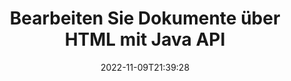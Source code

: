 ---
############################# Static ############################
layout: "product"
date: 2022-11-09T21:39:28
draft: false

product: "Editor"
product_tag: "editor"
platform: "Java"
platform_tag: "java"

############################# Head ############################
head_title: "Java-Dokumenteditor-API | Bearbeiten Sie Word-Web-XML-Textdateien mit HTML"
head_description: "Dokumenteditor-API für Java. Laden Sie Microsoft Word-, XML-, Web- und Textdateien in HTML und konvertieren Sie sie nach der Bearbeitung wieder in das ursprüngliche Format."

############################# Header ############################
title: "Bearbeiten Sie Dokumente über HTML mit Java API"
description: "Integrieren Sie Java-Anwendungen in den HTML-Editor, um Dokumente zu manipulieren und zurück in das ursprüngliche Format zu konvertieren."
button:
    enable: true

############################# SubMenu ############################
submenu:
    enable: true
    
    left:
        img_alt: "GroupDocs.Editor for Java"
        image: "https://www.groupdocs.cloud/templates/groupdocs/images/product-logos/groupdocs-editor-java.png"
        product: "GroupDocs.Editor"
        platform: "Java"

    middle:
        button:
            # button loop
            - link: "#overview"
              text: "Überblick"

            # button loop
            - link: "#features"
              text: "Merkmale"

            # button loop
            - link: "#support"
              text: "Die Unterstützung"

            # button loop
            - link: "https://products.groupdocs.app/editor"
              text: "Live-Demo"

            # button loop
            - link: "https://purchase.groupdocs.com/pricing/editor/java"
              text: "Preisgestaltung"

    right:
        link_download: "https://downloads.groupdocs.com/editor"
        link_learn: "https://docs.groupdocs.com/editor/java/"
        link_buy: "https://purchase.groupdocs.com"

############################# Overview ############################
overview:
    enable: true
    content: |
      GroupDocs.Editor for Java API ermöglicht die Dokumentenbearbeitung in Form von HTML. Die API unterstützt mehrere Dokumentformate und kann in jeden externen, Open-Source- oder kostenpflichtigen HTML-Editor integriert werden. Die Editor-API wird verarbeitet, um Dokumente zu laden, sie in HTML zu konvertieren, HTML für die externe Benutzeroberfläche bereitzustellen und dann HTML nach der Bearbeitung im Originaldokument zu speichern. Es kann auch verwendet werden, um verschiedene Microsoft Word-, Excel-Tabellen, PowerPoint-Dateien, OpenDocument-Formate, XML- und TXT-Dokumente zu generieren.
    tabs:
      enable: true     
      
      ## TAB ONE ##
      tab_one:
        description: |
          Nachfolgend finden Sie eine Übersicht über GroupDocs.Editor für Java:

        left:
          enable: true
          icon: "fab fa-html5"
          title: "Manipulieren mit HTML"
          content: |
            * Unterstütztes Dokument laden
            * Bearbeiten Sie Inhalte mit HTML
            * Verwandte Stile bearbeiten
            * In Originalformat konvertieren
      
      ## TAB TWO ##
      tab_two:
        description: |
          GroupDocs.Editor für Java unterstützt folgende [Dateiformate](https://docs.groupdocs.com/editor/java/supported-document-formats/)

        left:
          enable: true
          table:
            # table loop
            - title: "Microsoft Office"
              content: |
                * **Microsoft Word**: DOC, DOCX, DOCM, DOT, DOTM, DOTX, FlatOPC, WordML, RTF
                * **Microsoft Excel**: XLS, XLSX, XLSM, XLT, XLTX, XLTM, XLSB, XLAM, CSV, TSV, SXC, SpreadsheetML, DIF, DSV
                * **Microsoft PowerPoint**: PPT, PPTX, PPTM, PPS, PPSX, PPSM, POT, POTX, POTM

        right:
          enable: true
          table:
            # table loop
            - title: "Andere Formatfamilien"
              content: |
                * **OpenDocument-Formate**: ODT, OTT, ODS, FODS, ODP, OTP
                * **OpenDocument-Formate**: MSG, MBOX, EML, EMLX
                * **Webformate**: HTML, MHTML, CHM, XML, TXT
                * **Webformate**: MOBI, AZW3, ePub

      ## TAB THREE ##
      tab_three:
        description: |
          GroupDocs.Editor für Java unterstützt folgende Betriebssysteme, Frameworks und Paketmanager:
        
        left:
          enable: true
          table:
            # table loop
            - icon: "fab fa-windows"
              title: "Betriebssysteme"
              content: |
                * Microsoft Windows Desktop
                * Microsoft Windows Server
                * Linux
                * MacOS

            # table loop
            - icon: "fas fa-code"
              title: "Unterstützte Frameworks"
              content: |
                * Java 7 (1.7) +

        right:
          enable: true
          table:
            # table loop
            - icon: "fas fa-cogs"
              title: "Entwicklungsumgebungen"
              content: |
                * NetBeans
                * IntelliJ IDEA
                * Eclipse
            # table loop
            - icon: "fas fa-tools"
              title: "Build-Automatisierungstool"
              content: |
                * Maven

############################# Features ############################
features:
    enable: true
    title: "GroupDocs.Editor für Java-Funktionen"

    feature:
      # feature loop
      - icon: "fas fa-copy"
        content: "Einfache HTML-Editor-Integration"

      # feature loop
      - icon: "fas fa-eye"
        content: "Dokumentkonvertierung in HTML DOM"

      # feature loop
      - icon: "fas fa-bolt"
        content: "Extrahieren Sie HTML-Inhalte aus dem Dokumentenstrom"
      
      # feature loop
      - icon: "fas fa-file-powerpoint"
        content: "Word-, Excel- und PowerPoint-Dateiformate laden, bearbeiten und speichern"

      # feature loop
      - icon: "fas fa-code"
        content: "HTML zusammen mit eingebetteten Elementen abrufen"

      # feature loop
      - icon: "fas fa-cloud"
        content: "XML-Dokumente importieren, anzeigen und bearbeiten"

      # feature loop
      - icon: "fas fa-remove-format"
        content: "Umgehen Sie HTML-Inhalte und speichern Sie eingebettete Ressourcen"

      # feature loop
      - icon: "fas fa-comment-slash"
        content: "Anzeigen, Bearbeiten und Speichern von Textverarbeitungsdokumenten im Seitenmodus"

      # feature loop
      - icon: "fas fa-location-arrow"
        content: "Holen Sie sich den Inhalt des HTML-Body-Tags aus der Datei"

      # feature loop
      - icon: "fas fa-border-all"
        content: "Extrahieren Sie den CSS-Inhalt der HTML-Datei"

      # feature loop
      - icon: "fas fa-wrench"
        content: "Verwenden Sie String-Inhalt, um HTML-DOM zu erhalten und in eine Datei zu konvertieren"

      # feature loop
      - icon: "fas fa-columns"
        content: "Konvertieren Sie HTML-DOM mit eingebetteten Elementen"

      # feature loop
      - icon: "fas fa-file-word"
        content: "Konvertieren Sie Dateien mehrerer Formate in HTML zur Bearbeitung"

      # feature loop
      - icon: "fas fa-envelope"
        content: "Erhalten Sie Metainformationen von Eingabedokumenten ohne Bearbeitung"

      # feature loop
      - icon: "fas fa-print"
        content: "Speichern Sie bearbeitete Dokumente im Nur-Text-Dateiformat"

      # feature loop
      - icon: "fas fa-file-archive"
        content: "Konvertierungsgenauigkeit"

      # feature loop
      - icon: "fas fa-lock"
        content: "Kennwort auf Ausgabedokument anwenden"

      # feature loop
      - icon: "fas fa-file-code"
        content: "Datenbank (DB) Agnostisch"
      
      # feature loop
      - icon: "fas fa-fill-drip"
        content: "Benutzeroberfläche (UI) Agnostisch"

      # feature loop
      - icon: "fas fa-file-excel"
        content: "Unterstützt die gebührenpflichtige Lizenzierung"

    more_feature:
      # more_feature_loop
      - title: "Präzise Konvertierung in und aus HTML DOM"
        content: |
          Mit GroupDocs.Editor für Java können Sie Anwendungen in Java erstellen, die ein Dokument eines unterstützten Dateiformats laden, um es zusammen mit den zugehörigen Elementen, z. B. CSS, in das HTML-Dokumentobjektmodell (DOM) zu konvertieren. Darüber hinaus ermöglicht Ihnen unsere Editor-Java-API, den HTML-Code in einem der gängigen HTML-Editoren zu bearbeiten. Nachdem Ihre erforderlichen Änderungen vorgenommen wurden, hilft Ihnen GroupDocs.Editor für Java, dieses resultierende HTML wieder in sein ursprüngliches Dateiformat zu konvertieren.
          
          ```java
          // Create Editor class by loading an input document
          Editor editor = new Editor("Sample.docx");

          // Open document for edit and obtain EditableDocument
          EditableDocument original = editor.edit();

          // Obtain all-embedded HTML from it
          String allEmbeddedInside = original.getEmbeddedHtml();

          // If necessary, obtain pure HTML-markup, CSS, images and other resources in separate form

          // Whole HTML-markup, without any resources
          String completeHtmlMarkup = original.getContent();

          // Only HTML->BODY content, useful for most of WYSIWYG-editors
          String onlyInnerBody = original.getBodyContent();

          // All CSS stylesheets
          List<CssText> stylesheets = original.getCss();

          // All images, including raster and vector, but without CSS gradients
          List<IImageResource> images = original.getImages();

          // All font resources
          List<FontResourceBase> fonts = original.getFonts();

          // finally, send this content to your WYSIWYG HTML-editor
          ```
      # more_feature_loop
      - title: "Zugeordnete Elemente laden und abrufen"
        content: "GroupDocs.Editor for Java API ermöglicht es Ihnen, die zugehörigen Elemente aus Dokumenten unterstützter Formate wie Bilder, CSS, Schriftarten und mehr abzurufen. Dann können Sie diese abgerufenen verknüpften Elemente laden, sie durchlaufen und separat von der endgültigen HTML-Datei speichern und haben eine gut verwaltete Ausgabe."

############################# Support ############################
support:
    enable: true

############################# Solutions ############################
solutions:
    enable: true
    title: "GroupDocs.Editor bietet Dokumentenbearbeitungs-APIs für andere beliebte Entwicklungsumgebungen"

    solution:
        # solution loop
        - img_alt: "GroupDocs.Editor for .NET"
          image: "https://www.groupdocs.cloud/templates/groupdocs/images/product-logos/groupdocs-editor-net.png"
          product: "GroupDocs.Editor"
          platform: ".NET"
          link: "/editor/net/"

############################# Back to top ###############################
back_to_top:
  enable: true
---